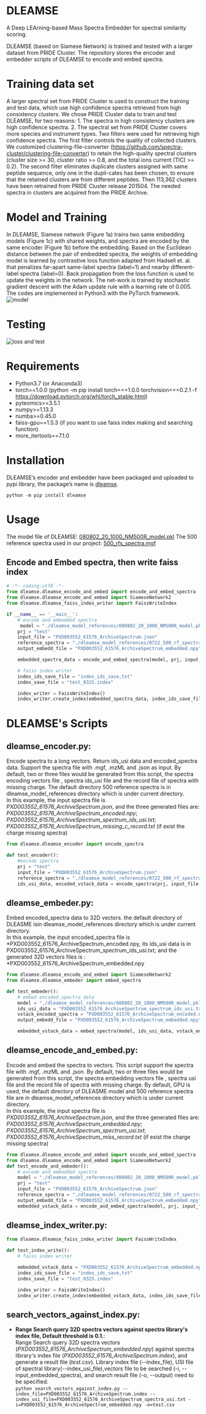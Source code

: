 # DLEAMSE
A Deep LEArning-based Mass Spectra Embedder for spectral similarity scoring. 
  
DLEAMSE (based on Siamese Network) is trained and tested with a larger dataset from PRIDE Cluster. The repository stores the encoder and embedder scripts of DLEAMSE to encode and embed spectra.

# Training data set

A larger spectral set from PRIDE Cluster is used to construct the training and test data, which use high confidence spectra retrieved from high consistency clusters. We chose PRIDE Cluster data to train and test DLEAMSE, for two reasons: 1. The spectra in high consistency clusters are high confidence spectra. 2. The spectral set from PRIDE Cluster covers more species and instrument types. Two filters were used for retrieving high confidence spectra. The first filter controls the quality of collected clusters. We customized clustering-file-converter (https://github.com/spectra-cluster/clustering-file-converter) to retain the high-quality spectral clusters (cluster size >= 30, cluster ratio >= 0.8, and the total ions current (TIC) >= 0.2). The second filter eliminates duplicate clusters assigned with same peptide sequence, only one in the dupli-cates has been chosen, to ensure that the retained clusters are from different peptides. Then 113,362 clusters have been retrained from PRIDE Cluster release 201504. The needed spectra in clusters are acquired from the PRIDE Archive.

# Model and Training

In DLEAMSE, Siamese network (Figure 1a) trains two same embedding models (Figure 1c) with shared weights, and spectra are encoded by the same encoder (Figure 1b) before the embedding. Based on the Euclidean distance between the pair of embedded spectra, the weights of embedding model is learned by contrastive loss function adapted from Hadsell et. al. that penalizes far-apart same-label spectra (label=1) and nearby different-label spectra (label=0). Back propagation from the loss function is used to update the weights in the network. The net-work is trained by stochastic gradient descent with the Adam update rule with a learning rate of 0.005. The codes are implemented in Python3 with the PyTorch framework.
![model](https://github.com/bigbio/DLEAMSE/blob/master/src/DLEAMSE/dleamse_modle_references/model.png)

# Testing
![loss and test](https://github.com/bigbio/DLEAMSE/blob/master/src/DLEAMSE/dleamse_modle_references/loss_and_test.png)

# Requirements

- Python3.7 (or Anaconda3)
- torch==1.0.0 (python -m pip install torch===1.0.0 torchvision===0.2.1 -f https://download.pytorch.org/whl/torch_stable.html)
- pyteomics>=3.5.1
- numpy>=1.13.3
- numba>=0.45.0
- faiss-gpu==1.5.3 (if you want to use faiss index making and searching function)    
- more_itertools==7.1.0

# Installation

DLEAMSE’s encoder and embedder have been packaged and uploaded to pypi library, the package’s name is [dleamse](https://pypi.org/project/dleamse/).

`python -m pip install dleamse`

# Usage

The model file of DLEAMSE: [080802_20_1000_NM500R_model.pkl](https://github.com/bigbio/DLEAMSE/tree/master/src/DLEAMSE/siamese_modle_reference)
The 500 reference spectra used in our project: [500_rfs_spectra.mgf](https://github.com/bigbio/DLEAMSE/tree/master/src/DLEAMSE/siamese_modle_reference)

## Encode and Embed spectra, then write faiss index

```python
# -*- coding:utf8 -*-
from dleamse.dleamse_encode_and_embed import encode_and_embed_spectra
from dleamse.dleamse_encode_and_embed import SiameseNetwork2
from dleamse.dleamse_faiss_index_writer import FaissWriteIndex

if __name__ == '__main__':
    # encode and embedded spectra
     model = "./dleamse_model_references/080802_20_1000_NM500R_model.pkl"
    prj = "test"
    input_file = "PXD003552_61576_ArchiveSpectrum.json"
    reference_spectra = "./dleamse_model_references/0722_500_rf_spectra.mgf"
    output_embedd_file = "PXD003552_61576_ArchiveSpectrum_embedded.npy"

    embedded_spectra_data = encode_and_embed_spectra(model, prj, input_file, reference_spectra, output_embedded_file)

    # faiss index writer
    index_ids_save_file = "index_ids_save,txt"
    index_save_file = "test_0325.index"

    index_writer = FaissWriteIndex()
    index_writer.create_index(embedded_spectra_data, index_ids_save_file, index_save_file)
```


# DLEAMSE's Scripts

## **dleamse_encoder.py**:

Encode spectra to a long vectors. Return ids_usi data and encoded_spectra data. Support the spectra file with .mgf, .mzML and .json as input. By default, two or three files would be generated from this script, the spectra encoding vectors file , spectra ids_usi file and the record file of spectra with missing charge. The default directory 500 reference spectra is in dleamse_model_references directory which is under current directory.<br>
In this example, the input spectra file is *PXD003552_61576_ArchiveSpectrum.json*, and the three generated files are: *PXD003552_61576_ArchiveSpectrum_encoded.npy*; *PXD003552_61576_ArchiveSpectrum_spectrum_ids_usi.txt*; *PXD003552_61576_ArchiveSpectrum_missing_c_record.txt* (if exist the charge missing spectra) <br>
```python
from dleamse.dleamse_encoder import encode_spectra

def test_encoder():
    #encode spectra
    prj = "test"
    input_file = "PXD003552_61576_ArchiveSpectrum.json"
    reference_spectra = "./dleamse_model_references/0722_500_rf_spectra.mgf"
    ids_usi_data, encoded_vstack_data = encode_spectra(prj, input_file, reference_spectra)
```

## **dleamse_embeder.py**:

Embed encoded_spectra data to 32D vectors. the default directory of DLEASME isin dleamse_model_references directory which is under current directory.<br>
In this example, the input encoded_spectra file is *PXD003552_61576_ArchiveSpectrum_encoded.npy, its ids_usi data is in PXD003552_61576_ArchiveSpectrum_spectrum_ids_usi.txt; and the generated  32D vectors files is : *PXD003552_61576_ArchiveSpectrum_embedded.npy <br>
```python
from dleamse.dleamse_encode_and_embed import SiameseNetwork2
from dleamse.dleamse_embeder import embed_spectra

def test_embeder():
    # embed encoded_spectra data
    model = "./dleamse_model_references/080802_20_1000_NM500R_model.pkl"
    ids_usi_data = "PXD003552_61576_ArchiveSpectrum_spectrum_ids_usi.txt"
    vstack_encoded_spectra = "PXD003552_61576_ArchiveSpectrum_encoded.npy"
    output_embedd_file = "PXD003552_61576_ArchiveSpectrum_embedded.npy"

    embedded_vstack_data = embed_spectra(model, ids_usi_data, vstack_encoded_spectra, output_embedd_file)
```

## **dleamse_encode_and_embed.py**:

Encode and embed the spectra to vectors. This script support the spectra file with .mgf, .mzML and .json. By default, two or three files would be generated from this script, the spectra embedding vectors file , spectra usi file and the record file of spectra with missing charge. By default, GPU is used; the default directory of DLEASME model and 500 reference spectra file are in dleamse_model_references directory which is under current directory.<br>
In this example, the input spectra file is *PXD003552_61576_ArchiveSpectrum.json*, and the three generated files are: *PXD003552_61576_ArchiveSpectrum_embedded.npy*; *PXD003552_61576_ArchiveSpectrum_spectrum_usi.txt*; *PXD003552_61576_ArchiveSpectrum_miss_record.txt* (if exist the charge missing spectra) <br>
```python
from dleamse.dleamse_encode_and_embed import encode_and_embed_spectra
from dleamse.dleamse_encode_and_embed import SiameseNetwork2
def test_encode_and_embeder():
    # encode and embedded spectra
    model = "./dleamse_model_references/080802_20_1000_NM500R_model.pkl"
    prj = "test"
    input_file = "PXD003552_61576_ArchiveSpectrum.json"
    reference_spectra = "./dleamse_model_references/0722_500_rf_spectra.mgf"
    output_embedd_file = "PXD003552_61576_ArchiveSpectrum_embedded.npy"
    embedded_vstack_data = encode_and_embed_spectra(model, prj, input_file, reference_spectra, output_embedded_file)

```

## **dleamse_index_writer.py**:
```python
from dleamse.dleamse_faiss_index_writer import FaissWriteIndex

def test_index_write():
    # faiss index writer

    embedded_vstack_data = "PXD003552_61576_ArchiveSpectrum_embedded.npy"
    index_ids_save_file = "index_ids_save,txt"
    index_save_file = "test_0325.index"

    index_writer = FaissWriteIndex()
    index_writer.create_index(embedded_vstack_data, index_ids_save_file, index_save_file)

```

## **search_vectors_against_index.py**:
* **Range Search query 32D spectra vectors against spectra library's index file, Default threshold is 0.1.**:<br>
Range Search query 32D spectra vectors (*PXD003552_61576_ArchiveSpectrum_embedded.npy*) against spectra library's index file (*PXD003552_61576_ArchiveSpectrum.index*), and generate a result file (*test.csv*). Library index file (--index_file), USI file of spectral library(--index_usi_file),vectors file to be searched (-i, --input_embedded_spectra), and search result file (-o, --output) need to be specified.<br>
`python search_vectors_against_index.py --index_file=PXD003552_61576_ArchiveSpectrum.index --index_usi_file=PXD003552_61576_ArchiveSpectrum_spectra_usi.txt -i=PXD003552_61576_ArchiveSpectrum_embedded.npy -o=test.csv`
